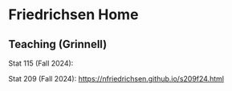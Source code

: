 # Friedrichsen Home

## Teaching (Grinnell)

Stat 115 (Fall 2024): 

Stat 209 (Fall 2024): https://nfriedrichsen.github.io/s209f24.html
